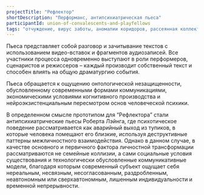 ```yaml
---
projectTitle: "Рефлектор"
shortDescription: "Перформанс, антипсихиатрическая пьеса"
participantId: union-of-convalescents-and-playfellows
tags: "отчуждение, вирус заботы, аномалии коридоров, рассеянная коллективность, добывающий капитализм, интимные интерфейсы, отравление, фармахореография, производственная драма, недомогание"
---
```

Пьеса представляет собой разговор и зачитывание текстов с использованием видео-вставок и фрагментов аудиозаписей. Все участники процесса одновременно выступают в роли перформеров, сценаристов и режиссеров – каждый производит собственный текст и способен влиять на общую драматургию события.

Пьеса обращается к ощущению онтологической незащищенности, обусловленному современными формами коммуникациями, экономическими условиями когнитивного производства и нейроэкзистенциальным пересмотром основ человеческой психики.

В определенном смысле прототипом для “Рефлектора” стали антипсихиатрические пьесы Роберта Лэйнга, где психотическое поведение рассматривается как аварийный выход из тупиков, в которые человека помещают его близкие, используя деструктивные паттерны межличностного взаимодействия. Однако в данном случае, в качестве основного и первичного фактора личностной трансформации рассматриваются не семейные коллизии, а сами социальные условия существования и технологически обусловленные коммуникативные модели, благодаря которым современный субъект ощущает себя нереальным, несвязным, несогласованным, раздробленным, неавтономным или сверхавтономным, лишенным индивидуальности и временной непрерывности.
